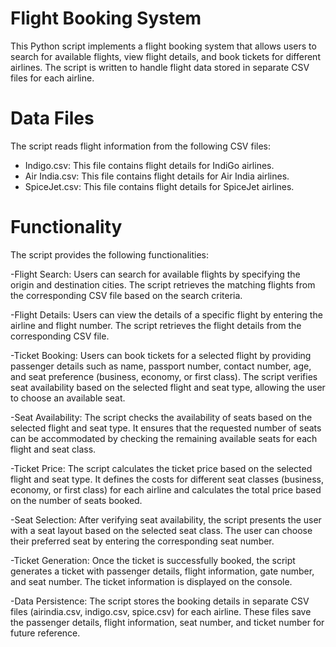 # Flight Booking System

This Python script implements a flight booking system that allows users to search for available flights, view flight details, and book tickets for different airlines. The script is written to handle flight data stored in separate CSV files for each airline.

# Data Files
The script reads flight information from the following CSV files:

- Indigo.csv: This file contains flight details for IndiGo airlines.
- Air India.csv: This file contains flight details for Air India airlines.
- SpiceJet.csv: This file contains flight details for SpiceJet airlines.

# Functionality
The script provides the following functionalities:

-Flight Search: Users can search for available flights by specifying the origin and destination cities. The script retrieves the matching flights from the corresponding CSV file based on the search criteria.

-Flight Details: Users can view the details of a specific flight by entering the airline and flight number. The script retrieves the flight details from the corresponding CSV file.

-Ticket Booking: Users can book tickets for a selected flight by providing passenger details such as name, passport number, contact number, age, and seat preference (business, economy, or first class). The script verifies seat availability based on the selected flight and seat type, allowing the user to choose an available seat.

-Seat Availability: The script checks the availability of seats based on the selected flight and seat type. It ensures that the requested number of seats can be accommodated by checking the remaining available seats for each flight and seat class.

-Ticket Price: The script calculates the ticket price based on the selected flight and seat type. It defines the costs for different seat classes (business, economy, or first class) for each airline and calculates the total price based on the number of seats booked.

-Seat Selection: After verifying seat availability, the script presents the user with a seat layout based on the selected seat class. The user can choose their preferred seat by entering the corresponding seat number.

-Ticket Generation: Once the ticket is successfully booked, the script generates a ticket with passenger details, flight information, gate number, and seat number. The ticket information is displayed on the console.

-Data Persistence: The script stores the booking details in separate CSV files (airindia.csv, indigo.csv, spice.csv) for each airline. These files save the passenger details, flight information, seat number, and ticket number for future reference.

